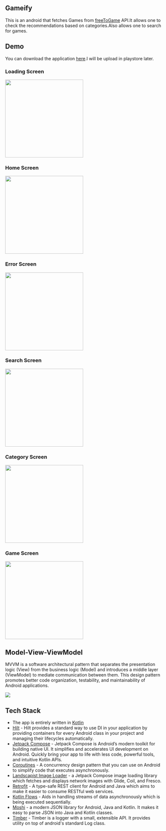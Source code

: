## Gameify
This is an android that fetches Games from [freeToGame](https://www.freetogame.com/api-doc) API.It allows one to check the recommendations based on categories.Also allows one to search for games.

## Demo
You can download the application [here](https://drive.google.com/file/d/1fvfzYWMoX4_VhSh-qrs07vikcRLiUtXY/view?usp=drive_link).I will be upload in playstore later.

### Loading Screen
<img src="screenshots/loading.jpeg" width="250"/>

### Home Screen
<img src="screenshots/home.jpeg" width="250"/>

### Error Screen
<img src="screenshots/error_screen.jpeg" width="250"/>

### Search Screen
<img src="screenshots/search.jpeg" width="250"/>

### Category Screen
<img src="screenshots/category_screen.jpeg" width="250"/>

### Game Screen
<img src="screenshots/game_screen.jpeg" width="250"/>

## Model-View-ViewModel
MVVM is a software architectural pattern that separates the presentation logic (View) from the business logic (Model) and introduces a middle layer (ViewModel) to mediate communication between them. This design pattern promotes better code organization, testability, and maintainability of Android applications.

<img src="screenshots/MVVM.png"/>

## Tech Stack
- The app is entirely written in [Kotlin](https://kotlinlang.org/)
- [Hilt](https://developer.android.com/training/dependency-injection/hilt-android) - Hilt provides a standard way to use DI in your application by providing containers for every Android class in your project and managing their lifecycles automatically.
- [Jetpack Compose](https://developer.android.com/jetpack/compose) - Jetpack Compose is Android’s modern toolkit for building native UI. It simplifies and accelerates UI development on Android. Quickly bring your app to life with less code, powerful tools, and intuitive Kotlin APIs.
- [Coroutines](https://kotlinlang.org/docs/coroutines-overview.html) - A concurrency design pattern that you can use on Android to simplify code that executes asynchronously.
- [Landscapist Image Loader](https://skydoves.github.io/landscapist/coil/imageloader/) - a Jetpack Compose image loading library which fetches and displays network images with Glide, Coil, and Fresco.
- [Retrofit](https://square.github.io/retrofit/) - A type-safe REST client for Android and Java which aims to make it easier to consume RESTful web services.
- [Kotlin Flows](https://developer.android.com/kotlin/flow) - Aids in handling streams of data asynchronously which is being executed sequentially.
- [Moshi](https://github.com/square/moshi) - a modern JSON library for Android, Java and Kotlin. It makes it easy to parse JSON into Java and Kotlin classes.
- [Timber](https://github.com/JakeWharton/timber) - Timber is a logger with a small, extensible API. It provides utility on top of android's standard Log class.
